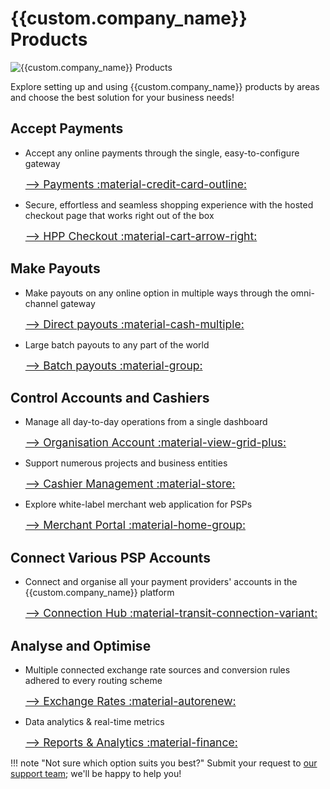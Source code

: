 # {{custom.company_name}} Products

![{{custom.company_name}} Products](/images/cubes.jpg)

Explore setting up and using {{custom.company_name}} products by areas and choose the best solution for your business needs!

## Accept Payments

* Accept any online payments through the single, easy-to-configure gateway
    
     <span style="font-size: 125%">[--> Payments  :material-credit-card-outline:](/products/payment-gateway/)</span>

* Secure, effortless and seamless shopping experience with the hosted checkout page that works right out of the box

    <span style="font-size: 125%">[--> HPP Checkout :material-cart-arrow-right: ](/products/hpp/)</span>

## Make Payouts

* Make payouts on any online option in multiple ways through the omni-channel gateway

    <span style="font-size: 125%">[--> Direct payouts  :material-cash-multiple:](/products/payout-gateway/)</span>

* Large batch payouts to any part of the world

    <span style="font-size: 125%">[--> Batch payouts  :material-group:](/products/payout-gateway/)</span>

## Control Accounts and Cashiers

* Manage all day-to-day operations from a single dashboard

    <span style="font-size: 125%">[--> Organisation Account :material-view-grid-plus:](/products/account/)</span>

* Support numerous projects and business entities

    <span style="font-size: 125%">[--> Cashier Management :material-store:](/products/commerce/)</span>

* Explore white-label merchant web application for PSPs

    <span style="font-size: 125%">[--> Merchant Portal :material-home-group:](https://merchant-docs.paycore.io/)</span>

## Connect Various PSP Accounts

* Connect and organise all your payment providers' accounts in the {{custom.company_name}} platform

    <span style="font-size: 125%">[--> Connection Hub :material-transit-connection-variant:](/products/provider-hub/)</span>

## Analyse and Optimise

* Multiple connected exchange rate sources and conversion rules adhered to every routing scheme

    <span style="font-size: 125%">[--> Exchange Rates :material-autorenew:](/products/currency-rates/)</span>

* Data analytics & real-time metrics

    <span style="font-size: 125%">[--> Reports & Analytics :material-finance:](/products/analytics/)</span>

!!! note "Not sure which option suits you best?"
    Submit your request to [our support team](mailto:{{custom.support_email}}); we'll be happy to help you!
